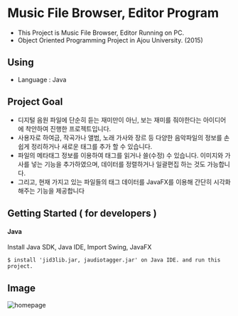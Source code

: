 # Music File Browser, Editor Program
- This Project is Music File Browser, Editor Running on PC.
- Object Oriented Programming Project in Ajou University. (2015)

## Using
- Language : Java

## Project Goal
- 디지털 음원 파일에 단순히 듣는 재미만이 아닌, 보는 재미를 줘야한다는 아이디어에 착안하여 진행한 프로젝트입니다. 
- 사용자로 하여금, 작곡가나 앨범, 노래 가사와 장르 등 다양한 음악파일의 정보를 손쉽게 정리하거나 새로운 태그를 추가 할 수 있습니다.
- 파일의 메타태그 정보를 이용하여 태그를 읽거나 쓸(수정) 수 있습니다. 이미지와 가사를 넣는 기능을 추가하였으며, 데이터를 정렬하거나 일괄편집 하는 것도 가능합니다.
- 그리고, 현재 가지고 있는 파일들의 태그 데이터를 JavaFX를 이용해 간단히 시각화 해주는 기능을 제공합니다


## Getting Started  ( for developers )

#### Java

Install Java SDK, Java IDE, Import Swing, JavaFX

	$ install 'jid3lib.jar, jaudiotagger.jar' on Java IDE. and run this project.

## Image
![homepage](https://github.com/yoonkt200/examples-java-filebrowser/blob/master/images/1.PNG)
